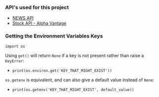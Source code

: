 

### API's used for this project
* [NEWS API](https://newsapi.org/docs/endpoints/everything)
* [Stock API - Alpha Vantage](https://www.alphavantage.co/)


### Getting the Environment Variables Keys
`import os`

Using `get()` will return `None` if a key is not present rather than raise a `KeyError`:

* `print(os.environ.get('KEY_THAT_MIGHT_EXIST'))`

`os.getenv` is equivalent, and can also give a default value instead of `None`:
* `print(os.getenv('KEY_THAT_MIGHT_EXIST', default_value))`